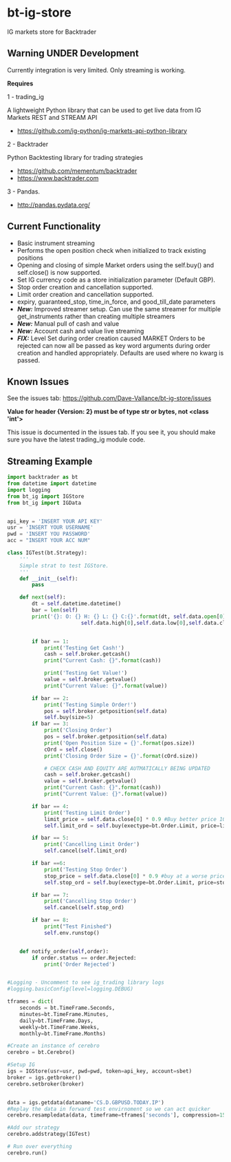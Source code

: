 # bt-ig-store

IG markets store for Backtrader

## Warning UNDER Development
Currently integration is very limited. Only streaming is working.  

__Requires__

1 - trading_ig

A lightweight Python library that can be used to get live data from IG Markets REST and STREAM API

- https://github.com/ig-python/ig-markets-api-python-library

2 - Backtrader

Python Backtesting library for trading strategies
- https://github.com/mementum/backtrader
- https://www.backtrader.com

3 - Pandas.

- http://pandas.pydata.org/

## Current Functionality

- Basic instrument streaming
- Performs the open position check when initialized to track existing positions
- Opening and closing of simple Market orders using the self.buy() and self.close() is now supported.
- Set IG currency code as a store initialization parameter (Default GBP).
-  Stop order creation and cancellation supported.
-  Limit order creation and cancellation supported.
-  expiry, guaranteed_stop, time_in_force, and good_till_date parameters
- __*New:*__ Improved streamer setup. Can use the same streamer for multiple get_instruments rather than creating multiple streamers
- __*New:*__ Manual pull of cash and value
- __*New:*__ Account cash and value live streaming
- __*FIX:*__ Level Set during order creation caused MARKET Orders to be rejected can now all be passed as key word arguments during order creation and handled appropriately. Defaults are used where no kwarg is passed.

## Known Issues

See the issues tab: https://github.com/Dave-Vallance/bt-ig-store/issues

__Value for header {Version: 2} must be of type str or bytes, not <class 'int'>__

This issue is documented in the issues tab. If you see it, you should make sure you
have the latest trading_ig module code.

## Streaming Example

```python
import backtrader as bt
from datetime import datetime
import logging
from bt_ig import IGStore
from bt_ig import IGData


api_key = 'INSERT YOUR API KEY'
usr = 'INSERT YOUR USERNAME'
pwd = 'INSERT YOU PASSWORD'
acc = "INSERT YOUR ACC NUM"

class IGTest(bt.Strategy):
    '''
    Simple strat to test IGStore.
    '''
    def __init__(self):
        pass

    def next(self):
        dt = self.datetime.datetime()
        bar = len(self)
        print('{}: O: {} H: {} L: {} C:{}'.format(dt, self.data.open[0],
                        self.data.high[0],self.data.low[0],self.data.close[0]))


        if bar == 1:
            print('Testing Get Cash!')
            cash = self.broker.getcash()
            print("Current Cash: {}".format(cash))

            print('Testing Get Value!')
            value = self.broker.getvalue()
            print("Current Value: {}".format(value))

        if bar == 2:
            print('Testing Simple Order!')
            pos = self.broker.getposition(self.data)
            self.buy(size=5)
        if bar == 3:
            print('Closing Order')
            pos = self.broker.getposition(self.data)
            print('Open Position Size = {}'.format(pos.size))
            cOrd = self.close()
            print('Closing Order Size = {}'.format(cOrd.size))

            # CHECK CASH AND EQUITY ARE AUTMATICALLY BEING UPDATED
            cash = self.broker.getcash()
            value = self.broker.getvalue()
            print("Current Cash: {}".format(cash))
            print("Current Value: {}".format(value))

        if bar == 4:
            print('Testing Limit Order')
            limit_price = self.data.close[0] * 0.9 #Buy better price 10% lower
            self.limit_ord = self.buy(exectype=bt.Order.Limit, price=limit_price, size=5)

        if bar == 5:
            print('Cancelling Limit Order')
            self.cancel(self.limit_ord)

        if bar ==6:
            print('Testing Stop Order')
            stop_price = self.data.close[0] * 0.9 #buy at a worse price 10% lower
            self.stop_ord = self.buy(exectype=bt.Order.Limit, price=stop_price, size=5)

        if bar == 7:
            print('Cancelling Stop Order')
            self.cancel(self.stop_ord)

        if bar == 8:
            print("Test Finished")
            self.env.runstop()


    def notify_order(self,order):
        if order.status == order.Rejected:
            print('Order Rejected')


#Logging - Uncomment to see ig_trading library logs
#logging.basicConfig(level=logging.DEBUG)

tframes = dict(
    seconds = bt.TimeFrame.Seconds,
    minutes=bt.TimeFrame.Minutes,
    daily=bt.TimeFrame.Days,
    weekly=bt.TimeFrame.Weeks,
    monthly=bt.TimeFrame.Months)

#Create an instance of cerebro
cerebro = bt.Cerebro()

#Setup IG
igs = IGStore(usr=usr, pwd=pwd, token=api_key, account=sbet)
broker = igs.getbroker()
cerebro.setbroker(broker)


data = igs.getdata(dataname='CS.D.GBPUSD.TODAY.IP')
#Replay the data in forward test envirnoment so we can act quicker
cerebro.resampledata(data, timeframe=tframes['seconds'], compression=15, name='GBP_USD')

#Add our strategy
cerebro.addstrategy(IGTest)

# Run over everything
cerebro.run()
```
